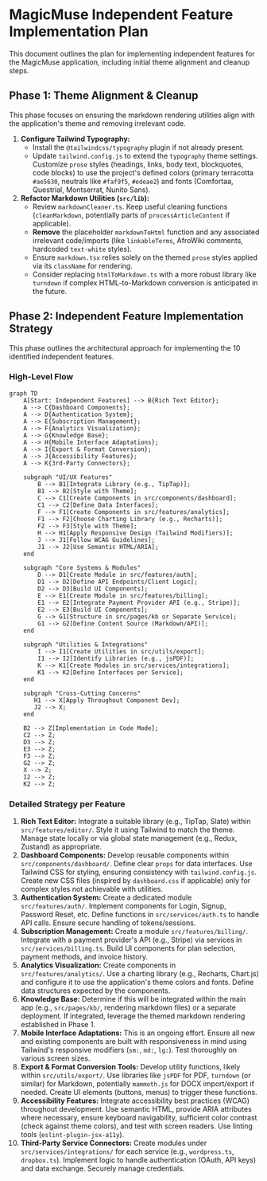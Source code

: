 # MagicMuse Independent Feature Implementation Plan

This document outlines the plan for implementing independent features for the MagicMuse application, including initial theme alignment and cleanup steps.

## Phase 1: Theme Alignment & Cleanup

This phase focuses on ensuring the markdown rendering utilities align with the application's theme and removing irrelevant code.

1.  **Configure Tailwind Typography:**
    *   Install the `@tailwindcss/typography` plugin if not already present.
    *   Update `tailwind.config.js` to extend the `typography` theme settings. Customize `prose` styles (headings, links, body text, blockquotes, code blocks) to use the project's defined colors (primary terracotta `#ae5630`, neutrals like `#faf9f5`, `#edeae2`) and fonts (Comfortaa, Questrial, Montserrat, Nunito Sans).
2.  **Refactor Markdown Utilities (`src/lib`):**
    *   Review `markdownCleaner.ts`. Keep useful cleaning functions (`cleanMarkdown`, potentially parts of `processArticleContent` if applicable).
    *   **Remove** the placeholder `markdownToHtml` function and any associated irrelevant code/imports (like `linkableTerms`, AfroWiki comments, hardcoded `text-white` styles).
    *   Ensure `markdown.tsx` relies solely on the themed `prose` styles applied via its `className` for rendering.
    *   Consider replacing `htmlToMarkdown.ts` with a more robust library like `turndown` if complex HTML-to-Markdown conversion is anticipated in the future.

## Phase 2: Independent Feature Implementation Strategy

This phase outlines the architectural approach for implementing the 10 identified independent features.

### High-Level Flow

```mermaid
graph TD
    A[Start: Independent Features] --> B{Rich Text Editor};
    A --> C{Dashboard Components};
    A --> D{Authentication System};
    A --> E{Subscription Management};
    A --> F{Analytics Visualization};
    A --> G{Knowledge Base};
    A --> H{Mobile Interface Adaptations};
    A --> I{Export & Format Conversion};
    A --> J{Accessibility Features};
    A --> K{3rd-Party Connectors};

    subgraph "UI/UX Features"
        B --> B1[Integrate Library (e.g., TipTap)];
        B1 --> B2[Style with Theme];
        C --> C1[Create Components in src/components/dashboard];
        C1 --> C2[Define Data Interfaces];
        F --> F1[Create Components in src/features/analytics];
        F1 --> F2[Choose Charting Library (e.g., Recharts)];
        F2 --> F3[Style with Theme];
        H --> H1[Apply Responsive Design (Tailwind Modifiers)];
        J --> J1[Follow WCAG Guidelines];
        J1 --> J2[Use Semantic HTML/ARIA];
    end

    subgraph "Core Systems & Modules"
        D --> D1[Create Module in src/features/auth];
        D1 --> D2[Define API Endpoints/Client Logic];
        D2 --> D3[Build UI Components];
        E --> E1[Create Module in src/features/billing];
        E1 --> E2[Integrate Payment Provider API (e.g., Stripe)];
        E2 --> E3[Build UI Components];
        G --> G1[Structure in src/pages/kb or Separate Service];
        G1 --> G2[Define Content Source (Markdown/API)];
    end

    subgraph "Utilities & Integrations"
        I --> I1[Create Utilities in src/utils/export];
        I1 --> I2[Identify Libraries (e.g., jsPDF)];
        K --> K1[Create Modules in src/services/integrations];
        K1 --> K2[Define Interfaces per Service];
    end

    subgraph "Cross-Cutting Concerns"
       H1 --> X[Apply Throughout Component Dev];
       J2 --> X;
    end

    B2 --> Z[Implementation in Code Mode];
    C2 --> Z;
    D3 --> Z;
    E3 --> Z;
    F3 --> Z;
    G2 --> Z;
    X --> Z;
    I2 --> Z;
    K2 --> Z;
```

### Detailed Strategy per Feature

1.  **Rich Text Editor:** Integrate a suitable library (e.g., TipTap, Slate) within `src/features/editor/`. Style it using Tailwind to match the theme. Manage state locally or via global state management (e.g., Redux, Zustand) as appropriate.
2.  **Dashboard Components:** Develop reusable components within `src/components/dashboard/`. Define clear `props` for data interfaces. Use Tailwind CSS for styling, ensuring consistency with `tailwind.config.js`. Create new CSS files (inspired by `dashboard.css` if applicable) only for complex styles not achievable with utilities.
3.  **Authentication System:** Create a dedicated module `src/features/auth/`. Implement components for Login, Signup, Password Reset, etc. Define functions in `src/services/auth.ts` to handle API calls. Ensure secure handling of tokens/sessions.
4.  **Subscription Management:** Create a module `src/features/billing/`. Integrate with a payment provider's API (e.g., Stripe) via services in `src/services/billing.ts`. Build UI components for plan selection, payment methods, and invoice history.
5.  **Analytics Visualization:** Create components in `src/features/analytics/`. Use a charting library (e.g., Recharts, Chart.js) and configure it to use the application's theme colors and fonts. Define data structures expected by the components.
6.  **Knowledge Base:** Determine if this will be integrated within the main app (e.g., `src/pages/kb/`, rendering markdown files) or a separate deployment. If integrated, leverage the themed markdown rendering established in Phase 1.
7.  **Mobile Interface Adaptations:** This is an ongoing effort. Ensure all new and existing components are built with responsiveness in mind using Tailwind's responsive modifiers (`sm:`, `md:`, `lg:`). Test thoroughly on various screen sizes.
8.  **Export & Format Conversion Tools:** Develop utility functions, likely within `src/utils/export/`. Use libraries like `jsPDF` for PDF, `turndown` (or similar) for Markdown, potentially `mammoth.js` for DOCX import/export if needed. Create UI elements (buttons, menus) to trigger these functions.
9.  **Accessibility Features:** Integrate accessibility best practices (WCAG) throughout development. Use semantic HTML, provide ARIA attributes where necessary, ensure keyboard navigability, sufficient color contrast (check against theme colors), and test with screen readers. Use linting tools (`eslint-plugin-jsx-a11y`).
10. **Third-Party Service Connectors:** Create modules under `src/services/integrations/` for each service (e.g., `wordpress.ts`, `dropbox.ts`). Implement logic to handle authentication (OAuth, API keys) and data exchange. Securely manage credentials.